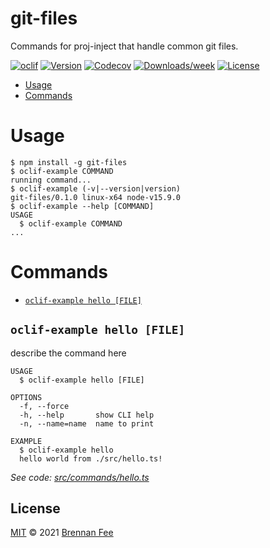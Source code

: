 # git-files

Commands for proj-inject that handle common git files.

[![oclif](https://img.shields.io/badge/cli-oclif-brightgreen.svg)](https://oclif.io)
[![Version](https://img.shields.io/npm/v/git-files.svg)](https://npmjs.org/package/git-files)
[![Codecov](https://codecov.io/gh/proj-inject/git-files/branch/master/graph/badge.svg)](https://codecov.io/gh/proj-inject/git-files)
[![Downloads/week](https://img.shields.io/npm/dw/git-files.svg)](https://npmjs.org/package/git-files)
[![License](https://img.shields.io/npm/l/git-files.svg)](https://github.com/proj-inject/git-files/blob/master/package.json)

<!-- toc -->

- [Usage](#usage)
- [Commands](#commands)
<!-- tocstop -->

# Usage

<!-- usage -->

```sh-session
$ npm install -g git-files
$ oclif-example COMMAND
running command...
$ oclif-example (-v|--version|version)
git-files/0.1.0 linux-x64 node-v15.9.0
$ oclif-example --help [COMMAND]
USAGE
  $ oclif-example COMMAND
...
```

<!-- usagestop -->

# Commands

<!-- commands -->

- [`oclif-example hello [FILE]`](#oclif-example-hello-file)

## `oclif-example hello [FILE]`

describe the command here

```
USAGE
  $ oclif-example hello [FILE]

OPTIONS
  -f, --force
  -h, --help       show CLI help
  -n, --name=name  name to print

EXAMPLE
  $ oclif-example hello
  hello world from ./src/hello.ts!
```

_See code:
[src/commands/hello.ts](https://github.com/proj-inject/git-files/blob/v0.1.0/src/commands/hello.ts)_

<!-- commandsstop -->

## License

[MIT](license.md) © 2021 [Brennan Fee](https://github.com/brennanfee)
